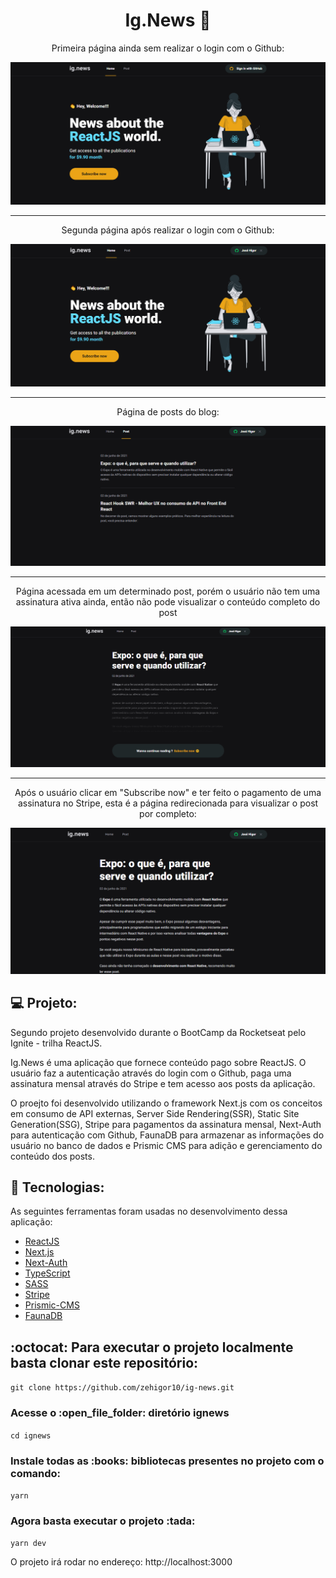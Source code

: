 
<h1 align="center"> Ig.News 📰</h1>

<p align="center"> Primeira página ainda sem realizar o login com o Github: </p>
<img src="public/images/ignews-home-without-github.png">

---

<p align="center"> Segunda página após realizar o login com o Github:</p>
<img src="public/images/ignews-home-with-github.png">

---

<p align="center"> Página de posts do blog: </p>
<img src="public/images/ignews-posts.png">

---

<p align="center"> Página acessada em um determinado post, porém o usuário não tem uma assinatura ativa ainda, então não pode visualizar o conteúdo completo do post </p>
<img src="public/images/ignews-user-without-signature.png">

---

<p align="center"> Após o usuário clicar em "Subscribe now" e ter feito o pagamento de uma assinatura no Stripe, esta é a página redirecionada para visualizar o post por completo:</p>
<img src="public/images/ignews-post.png">

## 💻 Projeto:
Segundo projeto desenvolvido durante o BootCamp da Rocketseat pelo Ignite - trilha ReactJS. 

Ig.News é uma aplicação que fornece conteúdo pago sobre ReactJS. O usuário faz a autenticação através do login com o Github, 
paga uma assinatura mensal através do Stripe e tem acesso aos posts da aplicação.

O proejto foi desenvolvido utilizando o framework Next.js com os conceitos em consumo de API externas, Server Side Rendering(SSR), Static Site Generation(SSG), 
Stripe para pagamentos da assinatura mensal, Next-Auth para autenticação com Github, 
FaunaDB para armazenar as informações do usuário no banco de dados e Prismic CMS para adição e gerenciamento do conteúdo dos posts.

## 🚀 Tecnologias: 
<p>
  As seguintes ferramentas foram usadas no desenvolvimento dessa aplicação:
    <ul>
      <li><a href="https://pt-br.reactjs.org/">ReactJS</a></li>
      <li><a href="https://nextjs.org/">Next.js</a></li>
      <li><a href="https://next-auth.js.org/">Next-Auth</a></li>
      <li><a href="https://www.typescriptlang.org/">TypeScript</a></li>
      <li><a href="https://sass-lang.com">SASS</a></li>
      <li><a href="https://stripe.com">Stripe</a></li>
      <li><a href="https://prismic.io">Prismic-CMS</a></li>
      <li><a href="https://fauna.com">FaunaDB</a></li>
    </ul>
 </p>

## :octocat: Para executar o projeto localmente basta clonar este repositório: 

`git clone https://github.com/zehigor10/ig-news.git`

<h3> Acesse o :open_file_folder: diretório ignews </h3>

`cd ignews`

<h3> Instale todas as :books: bibliotecas presentes no projeto com o comando: </h3>

`yarn`

 <h3> Agora basta executar o projeto :tada: </h3>
 
 `yarn dev`
 
O projeto irá rodar no endereço: <a> http://localhost:3000 </a> 
